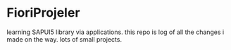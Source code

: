 # FioriProjeler

learning SAPUI5 library via applications.
this repo is log of all the changes i made on the way.
lots of small projects.
